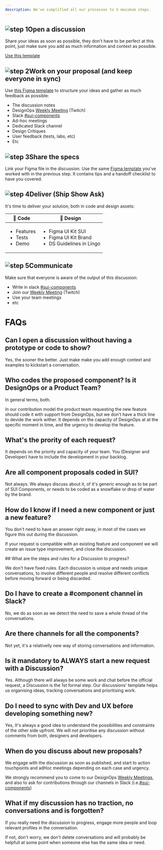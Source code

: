 ```yaml
---
description: We've simplified all our processes to 5 maximum steps.
---
```


## <img src="https://raw.githubusercontent.com/turolopezsanabria/design-systems-playbook/master/ASSETS/Badge-Counter-1.png" alt="step 1" data-size="line">Open a discussion

Share your ideas as soon as possible, they don't have to be perfect at this point, just make sure you add as much information and context as possible.

[Use this template](https://github.com/SUI-Components/sui-components/discussions/2125)

## <img src="https://raw.githubusercontent.com/turolopezsanabria/design-systems-playbook/master/ASSETS/Badge-Counter-2.png" alt="step 2" data-size="line">Work on your proposal (and keep everyone in sync)

Use [this Figma template](https://www.figma.com/file/gwZ74U8HHbPl3l5vbwHHrO/Template---Specs-for-Components?node-id=706%3A626) to structure your ideas and gather as much feedback as possible:

* The discussion notes
* DesignOps [Weekly Meeting](Weekly-streamings.md) (Twitch)
* Slack [#sui-components](https://adevinta.slack.com/archives/C018Q6WBJ85)
* Ad-hoc meetings
* Dedicated Slack channel
* Design Critiques
* User feedback (tests, labs, etc)
* Etc

## <img src="https://raw.githubusercontent.com/turolopezsanabria/design-systems-playbook/master/ASSETS/Badge-Counter-3.png" alt="step 3" data-size="line">Share the specs

Link your Figma file in the discussion. Use the same [Figma template](https://www.figma.com/file/gwZ74U8HHbPl3l5vbwHHrO/Template---Specs-for-Components?node-id=706%3A626) you've worked with in the previous step. It contains tips and a handoff checklist to have you covered.

## <img src="https://raw.githubusercontent.com/turolopezsanabria/design-systems-playbook/master/ASSETS/Badge-Counter-4.png" alt="step 4" data-size="line">Deliver (Ship Show Ask)

It's time to deliver your solution, both in code and design assets:

| 🤖 **Code**                                           | 🦄 **Design**                                                                                |
| ----------------------------------------------------- | -------------------------------------------------------------------------------------------- |
| <ul><li>Features</li><li>Tests</li><li>Demo</li></ul> | <ul><li>Figma UI Kit SUI</li><li>Figma UI Kit Brand</li><li>DS Guidelines in Lingo</li></ul> |

## <img src="https://raw.githubusercontent.com/turolopezsanabria/design-systems-playbook/master/ASSETS/Badge-Counter-5.png" alt="step 5" data-size="line">Communicate

Make sure that everyone is aware of the output of this discussion:

* Write in slack [#sui-components](https://adevinta.slack.com/archives/C018Q6WBJ85)
* Join our [Weekly Meeting](Weekly-streamings.md) (Twitch)
* Use your team meetings
* etc


# FAQs

## Can I open a discussion without having a prototype or code to show?

Yes, the sooner the better. Just make make you add enough context and examples to kickstart a conversation.

## Who codes the proposed component? Is it DesignOps or a Product Team? 

In general terms, both. 

In our contribution model the product team requesting the new feature should code it with support from DesignOps, but we don't have a thick line to devide the work wither. It depends on the capacity of DesignOps at at the specific moment in time, and the urgency to develop the feature.

## What's the prority of each request?

It depends on the priority and capacity of your team. You (Designer and Developer) have to include the development in your backlog. 

## Are all component proposals coded in SUI?

Not always. We always discuss about it, of it's generic enough as to be part of SUI Components, or needs to be coded as a snowflake or drop of water by the brand.

## How do I know if I need a new component or just a new feature?

You don't need to have an answer right away, in most of the cases we figure this out during the discussion.

If your request is compatible with an existing feature and component we will create an issue type improvement, and close the discussion.

## What are the steps and rules for a Discussion to progress?

We don't have fixed rules. Each discussion is unique and needs unique conversations, to involve different people and resolve different conflicts before moving forward or being discarded.

## Do I have to create a #component channel in Slack?

No, we do as soon as we detect the need to save a whole thread of the conversations.

## Are there channels for all the components?

Not yet, it's a relativelly new way of storing conversations and information.

## Is it mandatory to ALWAYS start a new request with a Discussion?

Yes. Although there will always be some work and chat before the official request, a Discussion is the 1st formal step. Our discussions' template helps us organising ideas, tracking conversations and prioritising work.

## Do I need to sync with Dev and UX before developing something new?

Yes, It's always a good idea to understand the possibilities and constraints of the other side upfront. 
We will not prioritise any discussion without comments from both, designers and developers.

## When do you discuss about new proposals?

We engage with the discussion as soon as published, and start to action touchpoints and adHoc meetings depending on each case and urgency.

We strongly recommend you to come to our DesignOps [Weekly Meetings](Weekly-streamings.md), and also to ask for contributions through our channels in Slack (i.e.[#sui-components](https://adevinta.slack.com/archives/C018Q6WBJ85))

## What if my discussion has no traction, no conversations and is forgotten?

If you really need the discussion to progress, engage more people and loop relevant profiles in the conversation. 

If not, don't worry, we don't delete conversations and will probably be helpfull at some point when someone else has the same idea or need.